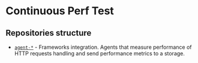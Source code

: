 # Сontinuous Perf Test

## Repositories structure

- [`agent-*`](https://github.com/continuousperftest?utf8=%E2%9C%93&q=agent) - Frameworks integration. Agents that measure performance of HTTP requests handling and send performance metrics to a storage.
